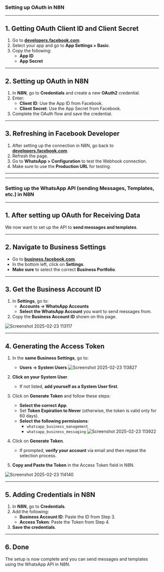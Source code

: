 ### **Setting up OAuth in N8N**  

---

## **1. Getting OAuth Client ID and Client Secret**  
1. Go to **[developers.facebook.com](https://developers.facebook.com)**.  
2. Select your app and go to **App Settings > Basic**.  
3. Copy the following:  
   - **App ID**  
   - **App Secret**  

---

## **2. Setting up OAuth in N8N**  
1. In **N8N**, go to **Credentials** and create a new **OAuth2** credential.  
2. Enter:  
   - **Client ID**: Use the App ID from Facebook.  
   - **Client Secret**: Use the App Secret from Facebook.  
3. Complete the OAuth flow and save the credential.  

---

## **3. Refreshing in Facebook Developer**  
1. After setting up the connection in N8N, go back to **[developers.facebook.com](https://developers.facebook.com)**.  
2. Refresh the page.  
3. Go to **WhatsApp > Configuration** to test the Webhook connection.  
4. Make sure to use the **Production URL** for testing.  

---

---

### **Setting up the WhatsApp API (sending Messages, Templates, etc.) in N8N**  

---

## **1. After setting up OAuth for Receiving Data**  
We now want to set up the API to **send messages and templates**.  

---

## **2. Navigate to Business Settings**  
- Go to **[business.facebook.com](https://business.facebook.com)**.  
- In the bottom left, click on **Settings**.  
- **Make sure** to select the correct **Business Portfolio**.  

---

## **3. Get the Business Account ID**  
1. In **Settings**, go to:  
   - **Accounts → WhatsApp Accounts**  
   - **Select the WhatsApp Account** you want to send messages from.  
2. Copy the **Business Account ID** shown on this page.

![Screenshot 2025-02-23 113117](https://github.com/user-attachments/assets/e6b0569b-d17c-43a2-91bd-f612f33b1135)


---

## **4. Generating the Access Token**  
1. In the **same Business Settings**, go to:  
   - **Users → System Users**
![Screenshot 2025-02-23 113827](https://github.com/user-attachments/assets/07c8b564-7c24-4b60-8428-db2b12fd4ed6)

2. **Click on your System User**.  
   - If not listed, **add yourself as a System User first**.  
3. Click on **Generate Token** and follow these steps:  
   - **Select the correct App**.  
   - Set **Token Expiration to Never** (otherwise, the token is valid only for 60 days).  
   - **Select the following permissions**:  
     - `whatsapp_business_management`  
     - `whatsapp_business_messaging`
![Screenshot 2025-02-23 113922](https://github.com/user-attachments/assets/4dd4078b-6ee6-4d98-81f4-79a6a6270a6f)

4. Click on **Generate Token**.  
   - If prompted, **verify your account** via email and then repeat the selection process.  
5. **Copy and Paste the Token** in the Access Token field in N8N.

![Screenshot 2025-02-23 114140](https://github.com/user-attachments/assets/ec054842-3e9c-458f-b7f2-3c58677eced3)

---

## **5. Adding Credentials in N8N**  
1. In **N8N**, go to **Credentials**.  
2. Add the following:  
   - **Business Account ID**: Paste the ID from Step 3.  
   - **Access Token**: Paste the Token from Step 4.  
3. **Save the credentials**.  

---

## **6. Done**  
The setup is now complete and you can send messages and templates using the WhatsApp API in N8N.
